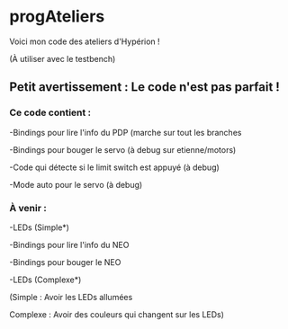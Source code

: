 # progAteliers 

Voici mon code des ateliers d'Hypérion !

(À utiliser avec le testbench)

## Petit avertissement : Le code n'est pas parfait !

### Ce code contient : 


  -Bindings pour lire l'info du PDP (marche sur tout les branches
   	
  -Bindings pour bouger le servo (à debug sur etienne/motors)
  		
  -Code qui détecte si le limit switch est appuyé  (à debug)
  	
  -Mode auto pour le servo (à debug)


### À venir :


  -LEDs (Simple*)
	
  -Bindings pour lire l'info du NEO
	
  -Bindings pour bouger le NEO
	
  -LEDs (Complexe*)





(Simple : Avoir les LEDs allumées

Complexe : Avoir des couleurs qui changent sur les LEDs)
